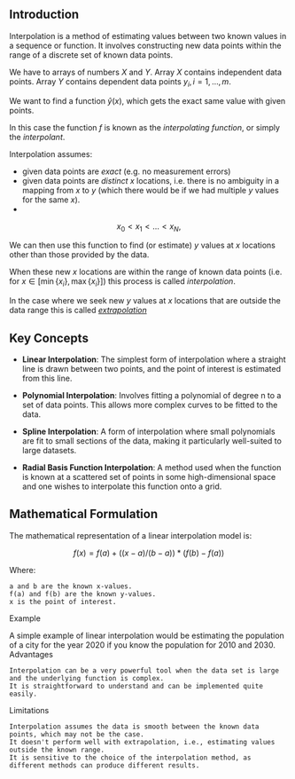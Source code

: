 ## Introduction
Interpolation is a method of estimating values between two known values in a sequence or function. It involves constructing new data points within the range of a discrete set of known data points.

We have to arrays of numbers $X$ and $Y$. Array $X$ contains independent data points. Array $Y$ contains dependent data points $y_i,i=1,…,m$.

We want to find a function $\hat{y}(x)$, which gets the exact same value with given points.

In this case the function $f$ is known as the *interpolating function*, or simply the *interpolant*.

Interpolation assumes:

* given data points are *exact* (e.g. no measurement errors) 
* given data points are *distinct* $x$ locations, i.e. there is no ambiguity in a mapping from $x$ to $y$ (which there would be if we had multiple $y$ values for the same $x$). 
* 
$$x_0 < x_1 < \ldots < x_N,$$ 

We can then use this function to find (or estimate) $y$ values at $x$ locations other than those provided by the data. 

When these new $x$ locations are within the range of known data points (i.e. for $x\in[\min\{x_i\},\max\{x_i\}]$) this process is called *interpolation*. 

In the case where we seek new $y$ values at $x$ locations that are outside the data range this is called [*extrapolation*](https://en.wikipedia.org/wiki/Extrapolation) 


## Key Concepts

- **Linear Interpolation**: The simplest form of interpolation where a straight line is drawn between two points, and the point of interest is estimated from this line.

- **Polynomial Interpolation**: Involves fitting a polynomial of degree n to a set of data points. This allows more complex curves to be fitted to the data.

- **Spline Interpolation**: A form of interpolation where small polynomials are fit to small sections of the data, making it particularly well-suited to large datasets.

- **Radial Basis Function Interpolation**: A method used when the function is known at a scattered set of points in some high-dimensional space and one wishes to interpolate this function onto a grid.

## Mathematical Formulation

The mathematical representation of a linear interpolation model is:

$$f(x) = f(a) + ((x - a) / (b - a)) * (f(b) - f(a))$$

Where:

    a and b are the known x-values.
    f(a) and f(b) are the known y-values.
    x is the point of interest.

Example

A simple example of linear interpolation would be estimating the population of a city for the year 2020 if you know the population for 2010 and 2030.
Advantages

    Interpolation can be a very powerful tool when the data set is large and the underlying function is complex.
    It is straightforward to understand and can be implemented quite easily.

Limitations

    Interpolation assumes the data is smooth between the known data points, which may not be the case.
    It doesn't perform well with extrapolation, i.e., estimating values outside the known range.
    It is sensitive to the choice of the interpolation method, as different methods can produce different results.

